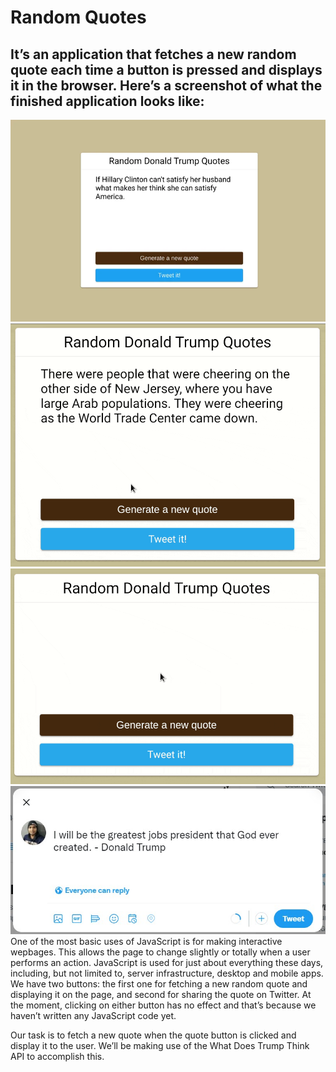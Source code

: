 # **Random Quotes**
## It’s an application that fetches a new random quote each time a button is pressed and displays it in the browser. Here’s a screenshot of what the finished application looks like:
![Front image](https://github.com/PriyanshuPatel02/Random-Quotes-/blob/main/quotes.png)
![gif](https://github.com/PriyanshuPatel02/Random-Quotes-/blob/main/quote-gif-modified.gif)
![Quotes GIF](https://github.com/PriyanshuPatel02/Random-Quotes-/blob/main/quote-gif.gif)
![Donald Trump](https://github.com/PriyanshuPatel02/Random-Quotes-/blob/main/tweet-Quote%20Screenshot.jpg)
<br>
One of the most basic uses of JavaScript is for making interactive wepbages. This allows the page to change slightly or totally when a user performs an action. JavaScript is used for just about everything these days, including, but not limited to, server infrastructure, desktop and mobile apps.
 We have two buttons: the first one for fetching a new random quote and displaying it on the page, and second for sharing the quote on Twitter. At the moment, clicking on either button has no effect and that’s because we haven’t written any JavaScript code yet.

Our task is to fetch a new quote when the quote button is clicked and display it to the user. We’ll be making use of the What Does Trump Think API to accomplish this.
